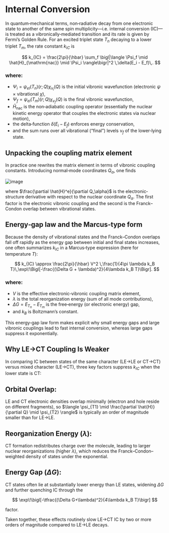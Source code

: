 # Internal Conversion

In quantum‐mechanical terms, non‐radiative decay from one electronic state to another of the same spin multiplicity—i.e. internal conversion (IC)—is treated as a vibronically‐mediated transition and its rate is given by Fermi’s Golden Rule. For an excited triplet state $T_n$ decaying to a lower triplet $T_m$, the rate constant $k_{IC}$ is

$$
k_{IC} = \frac{2\pi}{\hbar} \sum_f \bigl|\langle \Psi_f \mid \hat{H}_{\mathrm{nac}} \mid \Psi_i \rangle\bigr|^2 \,\delta(E_i - E_f)\,.
$$

### **where:**

- $\Psi_i = \psi_{el}(T_n)(r;Q)\chi_{\nu_i}(Q)$ is the initial vibronic wavefunction (electronic $\psi$ × vibrational $\chi$),  
- $\Psi_f = \psi_{el}(T_m)(r;Q)\chi_{\nu_f}(Q)$ is the final vibronic wavefunction,  
- $\hat{H}_{\mathrm{nac}}$ is the non‐adiabatic coupling operator (essentially the nuclear kinetic energy operator that couples the electronic states via nuclear motion),  
- the delta‐function $\delta(E_i - E_f)$ enforces energy conservation,  
- and the sum runs over all vibrational (“final”) levels $\nu_f$ of the lower‐lying state.  

## Unpacking the coupling matrix element

In practice one rewrites the matrix element in terms of vibronic coupling constants. Introducing normal‐mode coordinates $Q_\alpha$, one finds

![image](https://github.com/user-attachments/assets/72825d56-5e04-4766-aa86-f53eabf629d9)


 where $\frac{\partial \hat{H}^e}{\partial Q_\alpha}$ is the electronic‐structure derivative with respect to the nuclear coordinate $Q_\alpha$. The first factor is the electronic vibronic coupling and the second is the Franck–Condon overlap between vibrational states.

## Energy‐gap law and the Marcus‐type form

Because the density of vibrational states and the Franck–Condon overlaps fall off rapidly as the energy gap between initial and final states increases, one often summarizes $k_{IC}$ in a Marcus‐type expression (here for temperature $T$):

$$
k_{IC} \approx \frac{2\pi}{\hbar} V^2 \,\frac{1}{4\pi \lambda k_B T}\,\exp\!\Bigl[-\frac{(\Delta G + \lambda)^2}{4\lambda k_B T}\Bigr].
$$

### **where:**
- $V$ is the effective electronic‐vibronic coupling matrix element,  
- $\lambda$ is the total reorganization energy (sum of all mode contributions),  
- $\Delta G = E_{T_n} - E_{T_m}$ is the free‐energy (or electronic energy) gap,  
- and $k_B$ is Boltzmann’s constant.  

This energy‐gap law form makes explicit why small energy gaps and large vibronic couplings lead to fast internal conversion, whereas large gaps suppress it exponentially.


## Why LE→CT Coupling Is Weaker

In comparing IC between states of the same character (LE→LE or CT→CT) versus mixed character (LE→CT), three key factors suppress $k_{IC}$ when the lower state is CT:

## **Orbital Overlap:**

LE and CT electronic densities overlap minimally (electron and hole reside on different fragments), so $\langle \psi_{T1} \mid \frac{\partial \hat{H}}{\partial Q} \mid \psi_{T2} \rangle$ is typically an order of magnitude smaller than for LE→LE.

## **Reorganization Energy ($\lambda$):**

CT formation redistributes charge over the molecule, leading to larger nuclear reorganizations (higher $\lambda$), which reduces the Franck–Condon–weighted density of states under the exponential.

## **Energy Gap ($\Delta G$):**

CT states often lie at substantially lower energy than LE states, widening $\Delta G$ and further quenching IC through the

$$
\exp\!\bigl[-\tfrac{(\Delta G+\lambda)^2}{4\lambda k_B T}\bigr]
$$

factor.

Taken together, these effects routinely slow LE→CT IC by two or more orders of magnitude compared to LE→LE decays.

